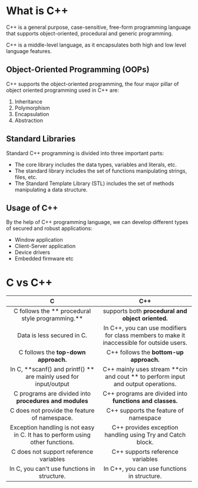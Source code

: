 # What is C++

C++ is a general purpose, case-sensitive, free-form programming language that supports object-oriented, procedural and generic programming.

C++ is a middle-level language, as it encapsulates both high and low level language features.

## Object-Oriented Programming \(OOPs\)

C++ supports the object-oriented programming, the four major pillar of object oriented programming used in C++ are:

1. Inheritance
2. Polymorphism
3. Encapsulation
4. Abstraction

## Standard Libraries

Standard C++ programming is divided into three important parts:

* The core library includes the data types, variables and literals, etc.
* The standard library includes the set of functions manipulating strings, files, etc.
* The Standard Template Library \(STL\) includes the set of methods manipulating a data structure.

## Usage of C++

By the help of C++ programming language, we can develop different types of secured and robust applications:

* Window application
* Client-Server application
* Device drivers
* Embedded firmware etc

# C vs C++

|  C |   C++ |
| :---: | :---: |
|   C follows the ** procedural style programming.** |   supports both **procedural and object oriented.** |  |  |  |
|  Data is less secured in C. |  In C++, you can use modifiers for class members to make it  inaccessible for outside users. |
|  C follows the **top-down approach.** |   C++ follows the **bottom-up approach.** |
|  In C, **scanf\(\) and printf\(\) ** are mainly used for input/output |  C++ mainly uses stream **cin and cout ** to perform input and output operations. |
|  C programs are divided into **procedures and modules** |  C++ programs are divided into **functions and classes.** |
|  C does not provide the feature of namespace. |  C++ supports the feature of namespace |
|       Exception handling is not easy in C. It has to perform using other functions. |     C++ provides exception handling using Try and Catch          block. |
|  C does not support reference variables |  C++ supports reference variables |
|  In C, you can't use functions in structure. |   In C++, you can use functions in structure. |



